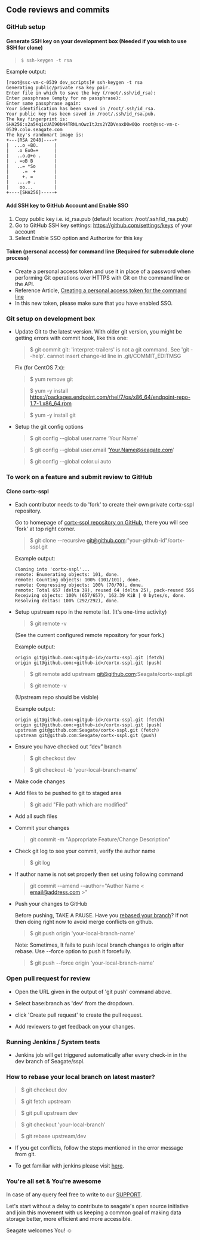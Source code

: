 ## Code reviews and commits

### GitHub setup

#### Generate SSH key on your development box (Needed if you wish to use SSH for clone)
> `$ ssh-keygen -t rsa`

Example output:
~~~
[root@ssc-vm-c-0539 dev_scripts]# ssh-keygen -t rsa
Generating public/private rsa key pair.
Enter file in which to save the key (/root/.ssh/id_rsa):
Enter passphrase (empty for no passphrase):
Enter same passphrase again:
Your identification has been saved in /root/.ssh/id_rsa.
Your public key has been saved in /root/.ssh/id_rsa.pub.
The key fingerprint is:
SHA256:s2a5Kq1cUAI90bN4TRNLnOwzItJzs2YZDVeaxD0w0Qo root@ssc-vm-c-0539.colo.seagate.com
The key's randomart image is:
+---[RSA 2048]----+
|  ...o +BO.      |
|   .o EoO=+      |
|   ..o.@+o .     |
|  . =oB B        |
|   ..= *So       |
|     .=  +       |
|     +. =        |
|   ....o .       |
|    oo...        |
+----[SHA256]-----+
~~~

#### Add SSH key to GitHub Account and Enable SSO
  1. Copy public key i.e. id_rsa.pub (default location: /root/.ssh/id_rsa.pub)
  2. Go to GitHub SSH key settings: https://github.com/settings/keys of your account
  3. Select Enable SSO option and Authorize for this key

#### Token (personal access) for command line (Required for submodule clone process)
  - Create a personal access token and use it in place of a password when performing Git operations over HTTPS with Git on the command line or the API.
  - Reference Article, [Creating a personal access token for the command line](https://help.github.com/en/github/authenticating-to-github/creating-a-personal-access-token)
  - In this new token, please make sure that you have enabled SSO.


### Git setup on development box
- Update Git to the latest version.
With older git version, you might be getting errors with commit hook, like this one:

  > $ git commit
  > git: 'interpret-trailers' is not a git command. See 'git --help'.
cannot insert change-id line in .git/COMMIT_EDITMSG

  Fix (for CentOS 7.x):

  > $ yum remove git

  > $ yum -y install https://packages.endpoint.com/rhel/7/os/x86_64/endpoint-repo-1.7-1.x86_64.rpm

  > $ yum -y install git

- Setup the git config options

  > $ git config --global user.name ‘Your Name’

  > $ git config --global user.email ‘Your.Name@seagate.com’

  > $ git config --global color.ui auto


### To work on a feature and submit review to GitHub

#### Clone cortx-sspl
- Each contributor needs to do 'fork' to create their own private cortx-sspl repository.

  Go to homepage of [cortx-sspl repository on GitHub](https://github.com/Seagate/cortx-sspl), there you will see 'fork' at top right corner.

  > $ git clone --recursive git@github.com:"your-github-id"/cortx-sspl.git

    Example output:
    ~~~
    Cloning into 'cortx-sspl'...
    remote: Enumerating objects: 101, done.
    remote: Counting objects: 100% (101/101), done.
    remote: Compressing objects: 100% (70/70), done.
    remote: Total 657 (delta 39), reused 64 (delta 25), pack-reused 556
    Receiving objects: 100% (657/657), 162.39 KiB | 0 bytes/s, done.
    Resolving deltas: 100% (292/292), done.
    ~~~

- Setup upstream repo in the remote list. (It's one-time activity)

  > $ git remote -v

    (See the current configured remote repository for your fork.)

    Example output:
    ~~~
    origin git@github.com:<gitgub-id>/cortx-sspl.git (fetch)
    origin git@github.com:<github-id>/cortx-sspl.git (push)
    ~~~

  > $ git remote add upstream git@github.com:Seagate/cortx-sspl.git

  > $ git remote -v

    (Upstream repo should be visible)

    Example output:
    ~~~
    origin git@github.com:<gitgub-id>/cortx-sspl.git (fetch)
    origin git@github.com:<github-id>/cortx-sspl.git (push)
    upstream git@github.com:Seagate/cortx-sspl.git (fetch)
    upstream git@github.com:Seagate/cortx-sspl.git (push)
    ~~~

- Ensure you have checked out “dev” branch

  > $ git checkout dev

  > $ git checkout -b 'your-local-branch-name'

- Make code changes

- Add files to be pushed to git to staged area

  > $ git add "File path which are modified"

- Add all such files

- Commit your changes

  > git commit -m "Appropriate Feature/Change Description"

- Check git log to see your commit, verify the author name

   > $ git log

- If author name is not set properly then set using following command

  > git commit --amend --author="Author Name < email@address.com >"

- Push your changes to GitHub

  Before pushing, TAKE A PAUSE. Have you [rebased your branch](#How-to-rebase)? If not then doing right now to avoid merge conflicts on github.

  > $ git push origin 'your-local-branch-name'

  Note: Sometimes, It fails to push local branch changes to origin after rebase. Use --force option to push it forcefully.

  > $ git push --force origin 'your-local-branch-name'


### Open pull request for review
- Open the URL given in the output of 'git push' command above.
- Select base:branch as 'dev' from the dropdown.

- click 'Create pull request' to create the pull request.
- Add reviewers to get feedback on your changes.


### Running Jenkins / System tests
- Jenkins job will get triggered automatically after every check-in in the dev branch of Seagate/sspl.


### How to rebase your local branch on latest master?

  > $ git checkout dev

  > $ git fetch upstream

  > $ git pull upstream dev

  > $ git checkout 'your-local-branch'

  > $ git rebase upstream/dev

  - If you get conflicts, follow the steps mentioned in the error message from git.

* To get familiar with jenkins please visit [here](https://en.wikipedia.org/wiki/Jenkins_(software)).

### You're all set & You're awesome

In case of any query feel free to write to our [SUPPORT](SUPPORT.md).

Let's start without a delay to contribute to seagate's open source initiative and join this movement with us keeping a common goal of making data storage better, more efficient and more accessible.

Seagate welcomes You! :relaxed:
